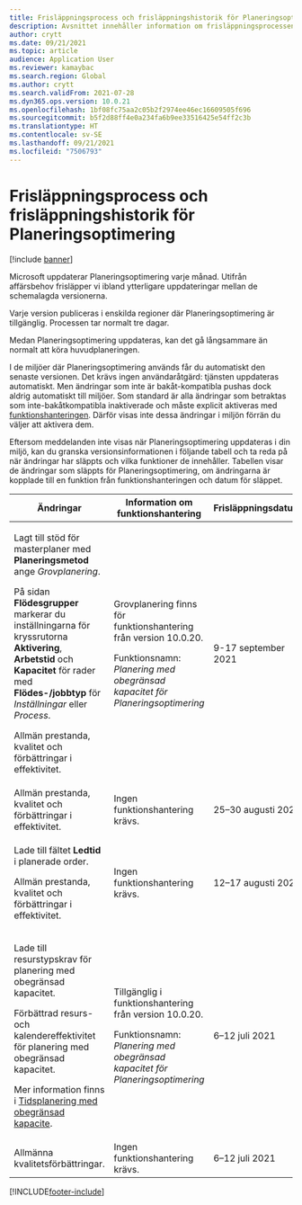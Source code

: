 ```yaml
---
title: Frisläppningsprocess och frisläppningshistorik för Planeringsoptimering
description: Avsnittet innehåller information om frisläppningsprocessen och frisläppninghistoriken för Planeringsoptimering.
author: crytt
ms.date: 09/21/2021
ms.topic: article
audience: Application User
ms.reviewer: kamaybac
ms.search.region: Global
ms.author: crytt
ms.search.validFrom: 2021-07-28
ms.dyn365.ops.version: 10.0.21
ms.openlocfilehash: 1bf08fc75aa2c05b2f2974ee46ec16609505f696
ms.sourcegitcommit: b5f2d88ff4e0a234fa6b9ee33516425e54ff2c3b
ms.translationtype: HT
ms.contentlocale: sv-SE
ms.lasthandoff: 09/21/2021
ms.locfileid: "7506793"
---
```

# <a name="planning-optimization-release-process-and-release-history"></a>Frisläppningsprocess och frisläppningshistorik för Planeringsoptimering

[!include [banner](../../includes/banner.md)]

Microsoft uppdaterar Planeringsoptimering varje månad. Utifrån affärsbehov frisläpper vi ibland ytterligare uppdateringar mellan de schemalagda versionerna.

Varje version publiceras i enskilda regioner där Planeringsoptimering är tillgänglig. Processen tar normalt tre dagar.

Medan Planeringsoptimering uppdateras, kan det gå långsammare än normalt att köra huvudplaneringen.

I de miljöer där Planeringsoptimering används får du automatiskt den senaste versionen. Det krävs ingen användaråtgärd: tjänsten uppdateras automatiskt. Men ändringar som inte är bakåt-kompatibla pushas dock aldrig automatiskt till miljöer. Som standard är alla ändringar som betraktas som inte-bakåtkompatibla inaktiverade och måste explicit aktiveras med [funktionshanteringen](../../../fin-ops-core/fin-ops/get-started/feature-management/feature-management-overview.md). Därför visas inte dessa ändringar i miljön förrän du väljer att aktivera dem.

Eftersom meddelanden inte visas när Planeringsoptimering uppdateras i din miljö, kan du granska versionsinformationen i följande tabell och ta reda på när ändringar har släppts och vilka funktioner de innehåller. Tabellen visar de ändringar som släppts för Planeringsoptimering, om ändringarna är kopplade till en funktion från funktionshanteringen och datum för släppet.

| Ändringar | Information om funktionshantering | Frisläppningsdatum |
|---|---|---|
| <p>Lagt till stöd för masterplaner med **Planeringsmetod** ange *Grovplanering*.</p><p>På sidan **Flödesgrupper** markerar du inställningarna för kryssrutorna **Aktivering**, **Arbetstid** och **Kapacitet** för rader med **Flödes-/jobbtyp** för *Inställningar* eller *Process*. </p><p>Allmän prestanda, kvalitet och förbättringar i effektivitet. | <p>Grovplanering finns för funktionshantering från version 10.0.20.</p><p>Funktionsnamn: *Planering med obegränsad kapacitet för Planeringsoptimering*</p>  | 9-17 september 2021 |
| Allmän prestanda, kvalitet och förbättringar i effektivitet. | Ingen funktionshantering krävs. | 25–30 augusti 2021 |
| <p>Lade till fältet **Ledtid** i planerade order.</p><p>Allmän prestanda, kvalitet och förbättringar i effektivitet.</p> | Ingen funktionshantering krävs. | 12–17 augusti 2021 |
| <p>Lade till resurstypskrav för planering med obegränsad kapacitet.</p><p>Förbättrad resurs- och kalendereffektivitet för planering med obegränsad kapacitet.</p><p>Mer information finns i [Tidsplanering med obegränsad kapacite](infinite-capacity-planning.md). | <p>Tillgänglig i funktionshantering från version 10.0.20.</p><p>Funktionsnamn: *Planering med obegränsad kapacitet för Planeringsoptimering*</p> | 6–12 juli 2021 |
| Allmänna kvalitetsförbättringar. | Ingen funktionshantering krävs. | 6–12 juli 2021 |

[!INCLUDE[footer-include](../../../includes/footer-banner.md)]
